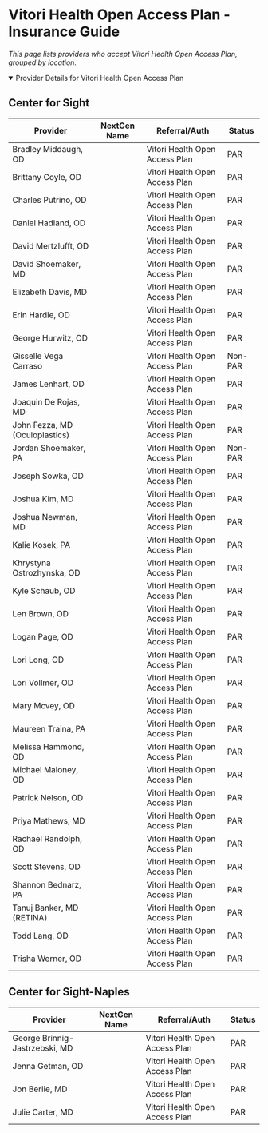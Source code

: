 # Vitori Health Open Access Plan - Insurance Guide

*This page lists providers who accept Vitori Health Open Access Plan, grouped by location.*

<details open><summary>Provider Details for Vitori Health Open Access Plan</summary>

## Center for Sight

| Provider | NextGen Name | Referral/Auth | Status |
|----------|-------------|--------------|--------|
| Bradley Middaugh, OD |  | Vitori Health Open Access Plan | PAR |
| Brittany Coyle, OD |  | Vitori Health Open Access Plan | PAR |
| Charles Putrino, OD |  | Vitori Health Open Access Plan | PAR |
| Daniel Hadland, OD |  | Vitori Health Open Access Plan | PAR |
| David Mertzlufft, OD |  | Vitori Health Open Access Plan | PAR |
| David Shoemaker, MD |  | Vitori Health Open Access Plan | PAR |
| Elizabeth Davis, MD |  | Vitori Health Open Access Plan | PAR |
| Erin Hardie, OD |  | Vitori Health Open Access Plan | PAR |
| George Hurwitz, OD |  | Vitori Health Open Access Plan | PAR |
| Gisselle Vega Carraso |  | Vitori Health Open Access Plan | Non-PAR |
| James Lenhart, OD |  | Vitori Health Open Access Plan | PAR |
| Joaquin De Rojas, MD |  | Vitori Health Open Access Plan | PAR |
| John Fezza, MD (Oculoplastics) |  | Vitori Health Open Access Plan | PAR |
| Jordan Shoemaker, PA |  | Vitori Health Open Access Plan | Non-PAR |
| Joseph Sowka, OD |  | Vitori Health Open Access Plan | PAR |
| Joshua Kim, MD |  | Vitori Health Open Access Plan | PAR |
| Joshua Newman, MD |  | Vitori Health Open Access Plan | PAR |
| Kalie Kosek, PA |  | Vitori Health Open Access Plan | PAR |
| Khrystyna Ostrozhynska, OD |  | Vitori Health Open Access Plan | PAR |
| Kyle Schaub, OD |  | Vitori Health Open Access Plan | PAR |
| Len Brown, OD |  | Vitori Health Open Access Plan | PAR |
| Logan Page, OD |  | Vitori Health Open Access Plan | PAR |
| Lori Long, OD |  | Vitori Health Open Access Plan | PAR |
| Lori Vollmer, OD |  | Vitori Health Open Access Plan | PAR |
| Mary Mcvey, OD |  | Vitori Health Open Access Plan | PAR |
| Maureen Traina, PA |  | Vitori Health Open Access Plan | PAR |
| Melissa Hammond, OD |  | Vitori Health Open Access Plan | PAR |
| Michael Maloney, OD |  | Vitori Health Open Access Plan | PAR |
| Patrick Nelson, OD |  | Vitori Health Open Access Plan | PAR |
| Priya Mathews, MD |  | Vitori Health Open Access Plan | PAR |
| Rachael Randolph, OD |  | Vitori Health Open Access Plan | PAR |
| Scott Stevens, OD |  | Vitori Health Open Access Plan | PAR |
| Shannon Bednarz, PA |  | Vitori Health Open Access Plan | PAR |
| Tanuj Banker, MD (RETINA) |  | Vitori Health Open Access Plan | PAR |
| Todd Lang, OD |  | Vitori Health Open Access Plan | PAR |
| Trisha Werner, OD |  | Vitori Health Open Access Plan | PAR |

## Center for Sight-Naples

| Provider | NextGen Name | Referral/Auth | Status |
|----------|-------------|--------------|--------|
| George Brinnig-Jastrzebski, MD |  | Vitori Health Open Access Plan | PAR |
| Jenna Getman, OD |  | Vitori Health Open Access Plan | PAR |
| Jon Berlie, MD |  | Vitori Health Open Access Plan | PAR |
| Julie Carter, MD |  | Vitori Health Open Access Plan | PAR |

</details>

